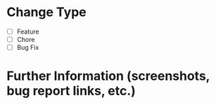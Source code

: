 # Change Type

* [ ] Feature
* [ ] Chore
* [ ] Bug Fix

# Further Information (screenshots, bug report links, etc.)
